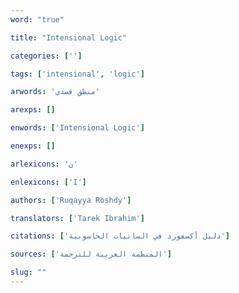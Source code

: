 ```yaml
---
word: "true"

title: "Intensional Logic"

categories: ['']

tags: ['intensional', 'logic']

arwords: 'منطق قصدي'

arexps: []

enwords: ['Intensional Logic']

enexps: []

arlexicons: 'ن'

enlexicons: ['I']

authors: ['Ruqayya Roshdy']

translators: ['Tarek Ibrahim']

citations: ['دليل أكسفورد في السانيات الحاسوبية']

sources: ['المنظمة العربية للترجمة']

slug: ""
---
```

